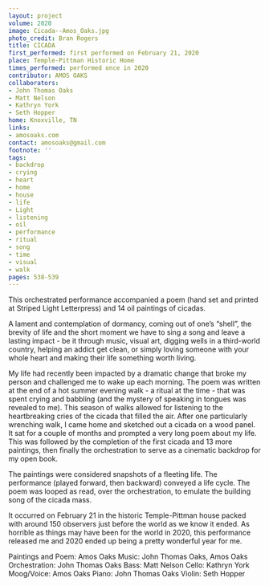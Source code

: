 ```yaml
---
layout: project
volume: 2020
image: Cicada--Amos_Oaks.jpg
photo_credit: Bran Rogers
title: CICADA
first_performed: first performed on February 21, 2020
place: Temple-Pittman Historic Home
times_performed: performed once in 2020
contributor: AMOS OAKS
collaborators:
- John Thomas Oaks
- Matt Nelson
- Kathryn York
- Seth Hopper
home: Knoxville, TN
links:
- amosoaks.com
contact: amosoaks@gmail.com
footnote: ''
tags:
- backdrop
- crying
- heart
- home
- house
- life
- Light
- listening
- oil
- performance
- ritual
- song
- time
- visual
- walk
pages: 538-539
---
```



This orchestrated performance accompanied a poem (hand set and printed at Striped Light Letterpress) and 14 oil paintings of cicadas.  

A lament and contemplation of dormancy, coming out of one’s “shell”, the brevity of life and the short moment we have to sing a song and leave a lasting impact - be it through music, visual art, digging wells in a third-world country, helping an addict get clean, or simply loving someone with your whole heart and making their life something worth living.

My life had recently been impacted by a dramatic change that broke my person and challenged me to wake up each morning.  The poem was written at the end of a hot summer evening walk - a ritual at the time - that was spent crying and babbling (and the mystery of speaking in tongues was revealed to me). This season of walks allowed for listening to the heartbreaking cries of the cicada that filled the air.  After one particularly wrenching walk, I came home and sketched out a cicada on a wood panel.  It sat for a couple of months and prompted a very long poem about my life.  This was followed by the completion of the first cicada and 13 more paintings, then finally the orchestration to serve as a cinematic backdrop for my open book.

The paintings were considered snapshots of a fleeting life.  The performance (played forward, then backward) conveyed a life cycle.  The poem was looped as read, over the orchestration, to emulate the building song of the cicada mass.

It occurred on February 21 in the historic Temple-Pittman house packed with around 150 observers just before the world as we know it ended.  As horrible as things may have been for the world in 2020, this performance released me and 2020 ended up being a pretty wonderful year for me.

Paintings and Poem:  Amos Oaks
Music:  John Thomas Oaks, Amos Oaks
Orchestration:  John Thomas Oaks
Bass:  Matt Nelson
Cello:  Kathryn York
Moog/Voice:  Amos Oaks
Piano:  John Thomas Oaks
Violin:  Seth Hopper
